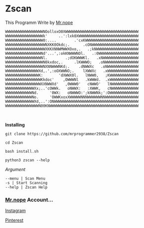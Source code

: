 # Zscan

This Programm Write by [Mr.nope](https://github.cok/mrprogrammer2938)

```
WWWWWWWWWWWWWWWWWNOolloxO0XWWWWWWWWWWWWWWWWWWWWWWWWWWWWWWWWW
WWWWWWWWWWWWWWWWWk'     ..':lxk0XWWWWWWWWWWWWWWWWWWWWWWWWWWW
WWWWWWWWWWWWWWWWW0:....        .'cxKWWWWWWWWWWWWWWWWWWWWWWWW
WWWWWWWWWWWWWWWWWWNXKK0Okdc;.      .cONWWWWWWWWWWWWWWWWWWWWW
WWWWWWWWWWWWWWWWWWXKKXNNWMWWXOxo,.   .;kNWWWWWWWWWWWWWWWWWWW
WWWWWWWWWWWWWWWWNd'...',:okKNWWWNOl.   .:0WWWWWWWWWWWWWWWWWW
WWWWWWWWWWWWWWWWNl.        .;dOKWWWKl.   .xNWWWWWWWWWWWWWWWW
WWWWWWWWWWWWWWWWWN0kxdoc,.     .lKWWWO;   .oNWWWWWWWWWWWWWWW
WWWWWWWWWWWWWWWWWNXNNWWWNKd;.    .dNWWXc   .oNWWWWWWWWWWWWWW
WWWWWWWWWWWWWWWXd,.',:oOXWWNO;.    lXWWXc   .xWWWWWWWWWWWWWW
WWWWWWWWWWWWWWWK:       'dXWWX0l.   lNWW0,   ;KWWWWWWWWWWWWW
WWWWWWWWWWWWWWWWKkdoc'    ,OWWWNl   .kWWWd.  .xWWWWWWWWWWWWW
WWWWWWWWWWWWWWWWXXNWWXd'   ,0WWW0'   cNWWO'   lNWWWWWWWWWWWW
WWWWWWWWWWWWWXx;..'cOWWk.   oNWWX:   :XWWK,   cNWWWWWWWWWWWW
WWWWWWWWWWWWNd.     '0WX:   oNWWWO:';kNWWNk;':OWWWWWWWWWWWWW
WWWWWWWWWWWWNo.     'OWWKxoxXWWWWWNNNWWWWWWNNWWWWWWWWWWWWWWW
WWWWWWWWWWWWWXd,..':ONWWWWWWWWWWWWWWWWWWWWWWWWWWWWWWWWWWWWWW
WWWWWWWWWWWWWWWN00KNWWWWWWWWWWWWWWWWWWWWWWWWWWWWWWWWWWWWWWWW
```

<br>

**Installing**
```
git clone https://github.com/mrprogrammer2938/Zscan

cd Zscan

bash install.sh

python3 zscan --help
```

*Argument*
```
--menu | Scan Menu
-s | Start Scanning
--help | Zscan Help
```

### [Mr.nope](https://github.com/mrprogrammer2938) Account...

[Instagram](https://instagram.com/programmer2938)

[Pinterest](https://www.pinterest.com/mrprogrammer2938)
